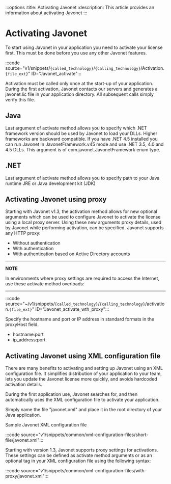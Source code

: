:::options
:title: Activating Javonet
:description: This article provides an information about activating Javonet
:::

# Activating Javonet

To start using Javonet in your application you need to activate your license first. This must be done before you use any other Javonet features.

:::code source="v1/snippets/`{called_technology}`/`{calling_technology}`/Activation.`{file_ext}`" ID="Javonet_activate":::

Activation must be called only once at the start-up of your application. During the first activation, Javonet contacts our servers and generates a javonet.lic file in your application directory. All subsequent calls simply verify this file.

## Java 
Last argument of activate method allows you to specify which .NET framework version should be used by Javonet to load your DLLs. Higher frameworks are backward compatible. If you have .NET 4.5 installed you can run Javonet in JavonetFramework.v45 mode and use .NET 3.5, 4.0 and 4.5 DLLs. This argument is of com.javonet.JavonetFramework enum type.

## .NET

Last argument of activate method allows you to specify path to your Java runtime JRE or Java development kit (JDK)

## Activating Javonet using proxy

Starting with Javonet v1.3, the activation method allows for new optional arguments which can be used to configure Javonet to activate the license using a local proxy server.
Using these new arguments proxy details, used by Javonet while performing activation, can be specified. Javonet supports any HTTP proxy:

- Without authentication
- With authentication
- With authentication based on Active Directory accounts

---
**NOTE**

In environments where proxy settings are required to access the Internet, use these activate method overloads:

---

:::code source="~/v1/snippets/`{called_technology}`/`{calling_technology}`/activation.`{file_ext}`" ID="Javonet_activate_wth_proxy":::

Specify the hostname and port or IP address in standard formats in the proxyHost field.

- hostname:port
- ip_address:port

## Activating Javonet using XML configuration file

There are many benefits to activating and setting up Javonet using an XML configuration file. It simplifies distribution of your application to your team, lets you update the Javonet license more quickly, and avoids hardcoded activation details.

During the first application use, Javonet searches for, and then automatically uses the XML configuration file to activate your application.

Simply name the file "javonet.xml" and place it in the root directory of your Java application.

Sample Javonet XML configuration file

:::code source="v1/snippets/common/xml-configuration-files/short-file/javonet.xml":::

Starting with version 1.3, Javonet supports proxy settings for activations. These settings can be defined as activate method arguments or as an optional tag in your XML configuration file using the following syntax:

:::code source="v1/snippets/common/xml-configuration-files/with-proxy/javonet.xml":::